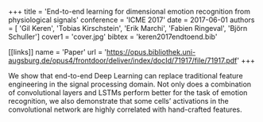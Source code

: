 +++
title = 'End-to-end learning for dimensional emotion recognition from physiological signals'
conference = 'ICME 2017'
date = 2017-06-01
authors = [ 'Gil Keren', 'Tobias Kirschstein', 'Erik Marchi', 'Fabien Ringeval', 'Björn Schuller']
cover1 = 'cover.jpg'
bibtex = 'keren2017endtoend.bib'

[[links]]
name = 'Paper'
url = 'https://opus.bibliothek.uni-augsburg.de/opus4/frontdoor/deliver/index/docId/71917/file/71917.pdf'
+++

We show that end-to-end Deep Learning can replace traditional feature engineering in the signal processing domain.
Not only does a combination of convolutional layers and LSTMs perform better for the task of emotion recognition, we also demonstrate that some cells’ activations in the convolutional network are highly correlated with hand-crafted features.